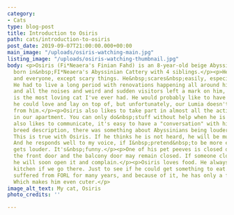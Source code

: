 ```yaml
---
category:
- Cats
type: blog-post
title: Introduction to Osiris
path: cats/introduction-to-osiris
post_date: 2019-09-07T21:00:00.000+00:00
main_image: "/uploads/osiris-watching-main.jpg"
listing_image: "/uploads/osiris-watching-thumbnail.jpg"
body: <p>Osiris (Fi*Neaera's Finian Fahd) is an 8-year-old beige Abyssinian. He was
  born in&nbsp;FI*Neaera's Abyssinian Cattery with 4 siblings.</p><p>He loves everything
  and everyone, except scary things. He&nbsp;scares&nbsp;easily, especially nowadays.
  He had to live a long period with renovations happening all around him in the building,
  and all the noises and weird and sudden visitors left a mark on him, I think.</p><p>Osiris
  is the most loving cat I've ever had. He would probably like to have a cat friend
  he could love and lay on top of, but unfortunately, our Lumia doesn't want love
  from him.</p><p>Osiris also likes to take part in almost all the activities happening
  in our apartment. You can only do&nbsp;stuff without help when he is asleep. He
  also likes to communicate, it's easy to have a "conversation" with him. In one Abyssinian
  breed description, there was something about Abyssinians being louder when agitated.
  This is true with Osiris. If he thinks he is not heard, he will be much louder.
  And he responds well to my voice, if I&nbsp;pretend&nbsp;to be more excited, he
  gets louder. It's&nbsp;funny.</p><p>One of his pet peeves is closed doors, only
  the front door and the balcony door may remain closed. If someone closes a door,
  he will soon open it and complain.</p><p>Osiris loves food. He always runs to the
  kitchen if we go there. Just to see if he could get something to eat.</p><p>He has
  suffered from FORL for many years, and because of it, he has only a few teeth remaining.
  Which makes him even cuter.</p>
image_alt_text: My cat, Osiris
photo_credits: ''

---
```

